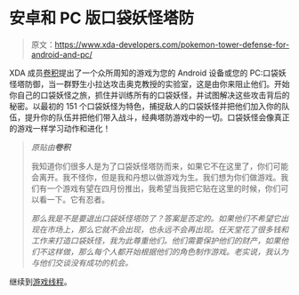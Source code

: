 # 安卓和 PC 版口袋妖怪塔防

> 原文：<https://www.xda-developers.com/pokemon-tower-defense-for-android-and-pc/>

XDA 成员[卷积](http://forum.xda-developers.com/member.php?u=3196846)提出了一个众所周知的游戏为您的 Android 设备或您的 PC:口袋妖怪塔防御，当一群野生小拉达攻击奥克教授的实验室，这是由你来阻止他们。开始你自己的口袋妖怪之旅，抓住并训练所有的口袋妖怪，并试图解决这些攻击背后的秘密。以最初的 151 个口袋妖怪为特色，捕捉敌人的口袋妖怪并把他们加入你的队伍，提升你的队伍并把他们带入战斗，经典塔防游戏中的一切。口袋妖怪会像真正的游戏一样学习动作和进化！

> *原贴由**卷积***
> 
> 我知道你们很多人是为了口袋妖怪塔防而来，如果它不在这里了，你们可能会离开。我不怪你，但是我和丹想以做游戏为生。我们想为你们做游戏。我们有一个游戏有望在四月份推出，我希望当我把它贴在这里的时候，你们可以看一下。它有忍者。
> 
> *那么我是不是要退出口袋妖怪塔防了？答案是否定的。如果他们不希望它出现在市场上，那么它就不会出现，也永远不会再出现。任天堂花了很多钱和工作来打造口袋妖怪，我为此尊重他们。他们需要保护他们的财产，如果他们不这样做，那么每个人都开始根据他们的角色制作游戏。老实说，我认为与他们交谈没有成功的机会。*

继续到[游戏线程](http://forum.xda-developers.com/showthread.php?p=12723610#post12723610)。